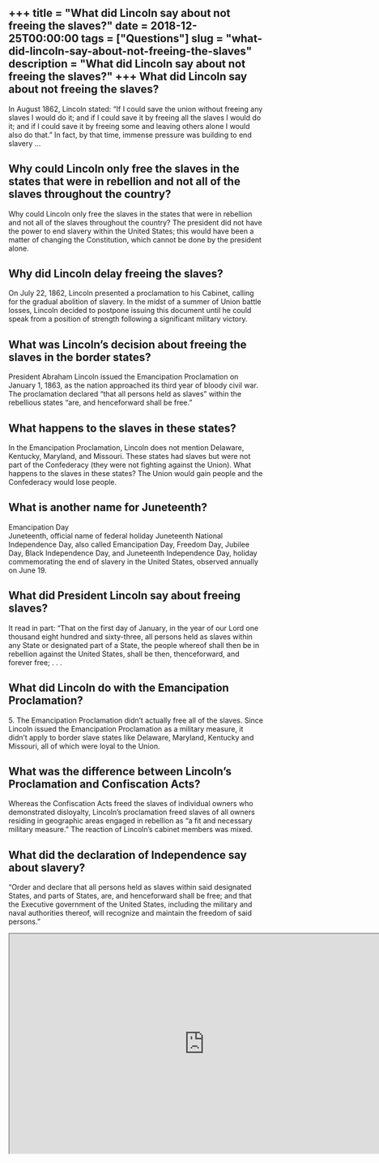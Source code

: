 +++
title = "What did Lincoln say about not freeing the slaves?"
date = 2018-12-25T00:00:00
tags = ["Questions"]
slug = "what-did-lincoln-say-about-not-freeing-the-slaves"
description = "What did Lincoln say about not freeing the slaves?"
+++
What did Lincoln say about not freeing the slaves?
--------------------------------------------------

In August 1862, Lincoln stated: “If I could save the union without freeing any slaves I would do it; and if I could save it by freeing all the slaves I would do it; and if I could save it by freeing some and leaving others alone I would also do that.” In fact, by that time, immense pressure was building to end slavery …

Why could Lincoln only free the slaves in the states that were in rebellion and not all of the slaves throughout the country?
-----------------------------------------------------------------------------------------------------------------------------

Why could Lincoln only free the slaves in the states that were in rebellion and not all of the slaves throughout the country? The president did not have the power to end slavery within the United States; this would have been a matter of changing the Constitution, which cannot be done by the president alone.

Why did Lincoln delay freeing the slaves?
-----------------------------------------

On July 22, 1862, Lincoln presented a proclamation to his Cabinet, calling for the gradual abolition of slavery. In the midst of a summer of Union battle losses, Lincoln decided to postpone issuing this document until he could speak from a position of strength following a significant military victory.

What was Lincoln’s decision about freeing the slaves in the border states?
--------------------------------------------------------------------------

President Abraham Lincoln issued the Emancipation Proclamation on January 1, 1863, as the nation approached its third year of bloody civil war. The proclamation declared “that all persons held as slaves” within the rebellious states “are, and henceforward shall be free.”

What happens to the slaves in these states?
-------------------------------------------

In the Emancipation Proclamation, Lincoln does not mention Delaware, Kentucky, Maryland, and Missouri. These states had slaves but were not part of the Confederacy (they were not fighting against the Union). What happens to the slaves in these states? The Union would gain people and the Confederacy would lose people.

What is another name for Juneteenth?
------------------------------------

Emancipation Day  
Juneteenth, official name of federal holiday Juneteenth National Independence Day, also called Emancipation Day, Freedom Day, Jubilee Day, Black Independence Day, and Juneteenth Independence Day, holiday commemorating the end of slavery in the United States, observed annually on June 19.

What did President Lincoln say about freeing slaves?
----------------------------------------------------

It read in part: “That on the first day of January, in the year of our Lord one thousand eight hundred and sixty-three, all persons held as slaves within any State or designated part of a State, the people whereof shall then be in rebellion against the United States, shall be then, thenceforward, and forever free; . . .

What did Lincoln do with the Emancipation Proclamation?
-------------------------------------------------------

5\. The Emancipation Proclamation didn’t actually free all of the slaves. Since Lincoln issued the Emancipation Proclamation as a military measure, it didn’t apply to border slave states like Delaware, Maryland, Kentucky and Missouri, all of which were loyal to the Union.

What was the difference between Lincoln’s Proclamation and Confiscation Acts?
-----------------------------------------------------------------------------

Whereas the Confiscation Acts freed the slaves of individual owners who demonstrated disloyalty, Lincoln’s proclamation freed slaves of all owners residing in geographic areas engaged in rebellion as “a fit and necessary military measure.” The reaction of Lincoln’s cabinet members was mixed.

What did the declaration of Independence say about slavery?
-----------------------------------------------------------

“Order and declare that all persons held as slaves within said designated States, and parts of States, are, and henceforward shall be free; and that the Executive government of the United States, including the military and naval authorities thereof, will recognize and maintain the freedom of said persons.”

<iframe allow="accelerometer; autoplay; clipboard-write; encrypted-media; gyroscope; picture-in-picture" allowfullscreen="" class="__youtube_prefs__  epyt-is-override  no-lazyload" data-no-lazy="1" data-origheight="433" data-origwidth="770" data-skipgform_ajax_framebjll="" height="433" id="_ytid_15615" loading="lazy" src="https://www.youtube.com/embed/RVlpZS9aBdw?enablejsapi=1&autoplay=0&cc_load_policy=0&cc_lang_pref=&iv_load_policy=1&loop=0&modestbranding=0&rel=1&fs=1&playsinline=0&autohide=2&theme=dark&color=red&controls=1&" title="YouTube player" width="770"></iframe>